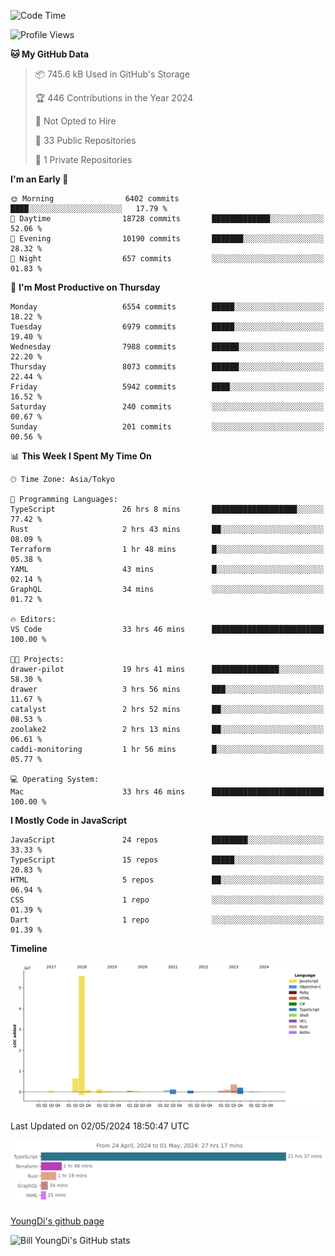 <!--START_SECTION:waka-->
![Code Time](http://img.shields.io/badge/Code%20Time-637%20hrs%206%20mins-blue)

![Profile Views](http://img.shields.io/badge/Profile%20Views-0-blue)

**🐱 My GitHub Data** 

> 📦 745.6 kB Used in GitHub's Storage 
 > 
> 🏆 446 Contributions in the Year 2024
 > 
> 🚫 Not Opted to Hire
 > 
> 📜 33 Public Repositories 
 > 
> 🔑 1 Private Repositories 
 > 
**I'm an Early 🐤** 

```text
🌞 Morning                6402 commits        ████░░░░░░░░░░░░░░░░░░░░░   17.79 % 
🌆 Daytime                18728 commits       █████████████░░░░░░░░░░░░   52.06 % 
🌃 Evening                10190 commits       ███████░░░░░░░░░░░░░░░░░░   28.32 % 
🌙 Night                  657 commits         ░░░░░░░░░░░░░░░░░░░░░░░░░   01.83 % 
```
📅 **I'm Most Productive on Thursday** 

```text
Monday                   6554 commits        █████░░░░░░░░░░░░░░░░░░░░   18.22 % 
Tuesday                  6979 commits        █████░░░░░░░░░░░░░░░░░░░░   19.40 % 
Wednesday                7988 commits        ██████░░░░░░░░░░░░░░░░░░░   22.20 % 
Thursday                 8073 commits        ██████░░░░░░░░░░░░░░░░░░░   22.44 % 
Friday                   5942 commits        ████░░░░░░░░░░░░░░░░░░░░░   16.52 % 
Saturday                 240 commits         ░░░░░░░░░░░░░░░░░░░░░░░░░   00.67 % 
Sunday                   201 commits         ░░░░░░░░░░░░░░░░░░░░░░░░░   00.56 % 
```


📊 **This Week I Spent My Time On** 

```text
🕑︎ Time Zone: Asia/Tokyo

💬 Programming Languages: 
TypeScript               26 hrs 8 mins       ███████████████████░░░░░░   77.42 % 
Rust                     2 hrs 43 mins       ██░░░░░░░░░░░░░░░░░░░░░░░   08.09 % 
Terraform                1 hr 48 mins        █░░░░░░░░░░░░░░░░░░░░░░░░   05.38 % 
YAML                     43 mins             █░░░░░░░░░░░░░░░░░░░░░░░░   02.14 % 
GraphQL                  34 mins             ░░░░░░░░░░░░░░░░░░░░░░░░░   01.72 % 

🔥 Editors: 
VS Code                  33 hrs 46 mins      █████████████████████████   100.00 % 

🐱‍💻 Projects: 
drawer-pilot             19 hrs 41 mins      ███████████████░░░░░░░░░░   58.30 % 
drawer                   3 hrs 56 mins       ███░░░░░░░░░░░░░░░░░░░░░░   11.67 % 
catalyst                 2 hrs 52 mins       ██░░░░░░░░░░░░░░░░░░░░░░░   08.53 % 
zoolake2                 2 hrs 13 mins       ██░░░░░░░░░░░░░░░░░░░░░░░   06.61 % 
caddi-monitoring         1 hr 56 mins        █░░░░░░░░░░░░░░░░░░░░░░░░   05.77 % 

💻 Operating System: 
Mac                      33 hrs 46 mins      █████████████████████████   100.00 % 
```

**I Mostly Code in JavaScript** 

```text
JavaScript               24 repos            ████████░░░░░░░░░░░░░░░░░   33.33 % 
TypeScript               15 repos            █████░░░░░░░░░░░░░░░░░░░░   20.83 % 
HTML                     5 repos             ██░░░░░░░░░░░░░░░░░░░░░░░   06.94 % 
CSS                      1 repo              ░░░░░░░░░░░░░░░░░░░░░░░░░   01.39 % 
Dart                     1 repo              ░░░░░░░░░░░░░░░░░░░░░░░░░   01.39 % 
```



**Timeline**

![Lines of Code chart](https://raw.githubusercontent.com/Youngdi/Youngdi/master/assets/bar_graph.png)


 Last Updated on 02/05/2024 18:50:47 UTC
<!--END_SECTION:waka-->

![wakatime](./images/stat.svg)

[YoungDi's github page](https://youngdi.github.io)

![Bill YoungDi's GitHub stats](https://github-readme-stats.vercel.app/api?username=youngdi&count_private=true&show_icons=true)

